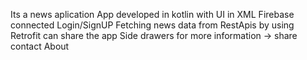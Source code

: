 Its a news aplication 
App developed in kotlin with UI in  XML 
Firebase connected Login/SignUP
 Fetching news data from  RestApis by using Retrofit
can share the app 
Side drawers for more information  -> 
share 
contact 
About 

